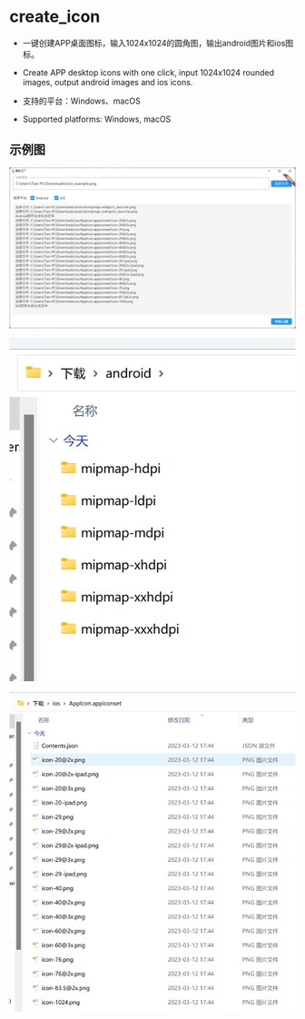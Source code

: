 # create_icon

* 一键创建APP桌面图标，输入1024x1024的圆角图，输出android图片和ios图标。
* Create APP desktop icons with one click, input 1024x1024 rounded images, output android images and ios icons.

* 支持的平台：Windows、macOS
* Supported platforms: Windows, macOS

## 示例图

![img.png](img.png)

![img_1.png](img_1.png)

![img_2.png](img_2.png)